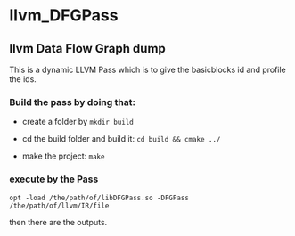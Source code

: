 # llvm_DFGPass
llvm Data Flow Graph dump
---

This is a dynamic LLVM Pass which is to give the basicblocks id and profile the ids.

### Build the pass by doing that:

- create a folder by `mkdir build`

- cd the build folder and build it: `cd build && cmake ../`

- make the project: `make`

### execute by the Pass

`opt -load /the/path/of/libDFGPass.so -DFGPass /the/path/of/llvm/IR/file`

then there are the outputs.
